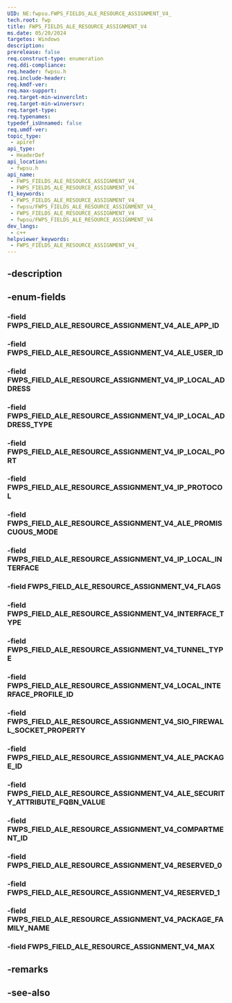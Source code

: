 ```yaml
---
UID: NE:fwpsu.FWPS_FIELDS_ALE_RESOURCE_ASSIGNMENT_V4_
tech.root: fwp
title: FWPS_FIELDS_ALE_RESOURCE_ASSIGNMENT_V4
ms.date: 05/20/2024
targetos: Windows
description: 
prerelease: false
req.construct-type: enumeration
req.ddi-compliance: 
req.header: fwpsu.h
req.include-header: 
req.kmdf-ver: 
req.max-support: 
req.target-min-winverclnt: 
req.target-min-winversvr: 
req.target-type: 
req.typenames: 
typedef_isUnnamed: false
req.umdf-ver: 
topic_type:
 - apiref
api_type:
 - HeaderDef
api_location:
 - fwpsu.h
api_name:
 - FWPS_FIELDS_ALE_RESOURCE_ASSIGNMENT_V4_
 - FWPS_FIELDS_ALE_RESOURCE_ASSIGNMENT_V4
f1_keywords:
 - FWPS_FIELDS_ALE_RESOURCE_ASSIGNMENT_V4_
 - fwpsu/FWPS_FIELDS_ALE_RESOURCE_ASSIGNMENT_V4_
 - FWPS_FIELDS_ALE_RESOURCE_ASSIGNMENT_V4
 - fwpsu/FWPS_FIELDS_ALE_RESOURCE_ASSIGNMENT_V4
dev_langs:
 - c++
helpviewer_keywords:
 - FWPS_FIELDS_ALE_RESOURCE_ASSIGNMENT_V4_
---
```


## -description

## -enum-fields

### -field FWPS_FIELD_ALE_RESOURCE_ASSIGNMENT_V4_ALE_APP_ID

### -field FWPS_FIELD_ALE_RESOURCE_ASSIGNMENT_V4_ALE_USER_ID

### -field FWPS_FIELD_ALE_RESOURCE_ASSIGNMENT_V4_IP_LOCAL_ADDRESS

### -field FWPS_FIELD_ALE_RESOURCE_ASSIGNMENT_V4_IP_LOCAL_ADDRESS_TYPE

### -field FWPS_FIELD_ALE_RESOURCE_ASSIGNMENT_V4_IP_LOCAL_PORT

### -field FWPS_FIELD_ALE_RESOURCE_ASSIGNMENT_V4_IP_PROTOCOL

### -field FWPS_FIELD_ALE_RESOURCE_ASSIGNMENT_V4_ALE_PROMISCUOUS_MODE

### -field FWPS_FIELD_ALE_RESOURCE_ASSIGNMENT_V4_IP_LOCAL_INTERFACE

### -field FWPS_FIELD_ALE_RESOURCE_ASSIGNMENT_V4_FLAGS

### -field FWPS_FIELD_ALE_RESOURCE_ASSIGNMENT_V4_INTERFACE_TYPE

### -field FWPS_FIELD_ALE_RESOURCE_ASSIGNMENT_V4_TUNNEL_TYPE

### -field FWPS_FIELD_ALE_RESOURCE_ASSIGNMENT_V4_LOCAL_INTERFACE_PROFILE_ID

### -field FWPS_FIELD_ALE_RESOURCE_ASSIGNMENT_V4_SIO_FIREWALL_SOCKET_PROPERTY

### -field FWPS_FIELD_ALE_RESOURCE_ASSIGNMENT_V4_ALE_PACKAGE_ID

### -field FWPS_FIELD_ALE_RESOURCE_ASSIGNMENT_V4_ALE_SECURITY_ATTRIBUTE_FQBN_VALUE

### -field FWPS_FIELD_ALE_RESOURCE_ASSIGNMENT_V4_COMPARTMENT_ID

### -field FWPS_FIELD_ALE_RESOURCE_ASSIGNMENT_V4_RESERVED_0

### -field FWPS_FIELD_ALE_RESOURCE_ASSIGNMENT_V4_RESERVED_1

### -field FWPS_FIELD_ALE_RESOURCE_ASSIGNMENT_V4_PACKAGE_FAMILY_NAME

### -field FWPS_FIELD_ALE_RESOURCE_ASSIGNMENT_V4_MAX

## -remarks

## -see-also

